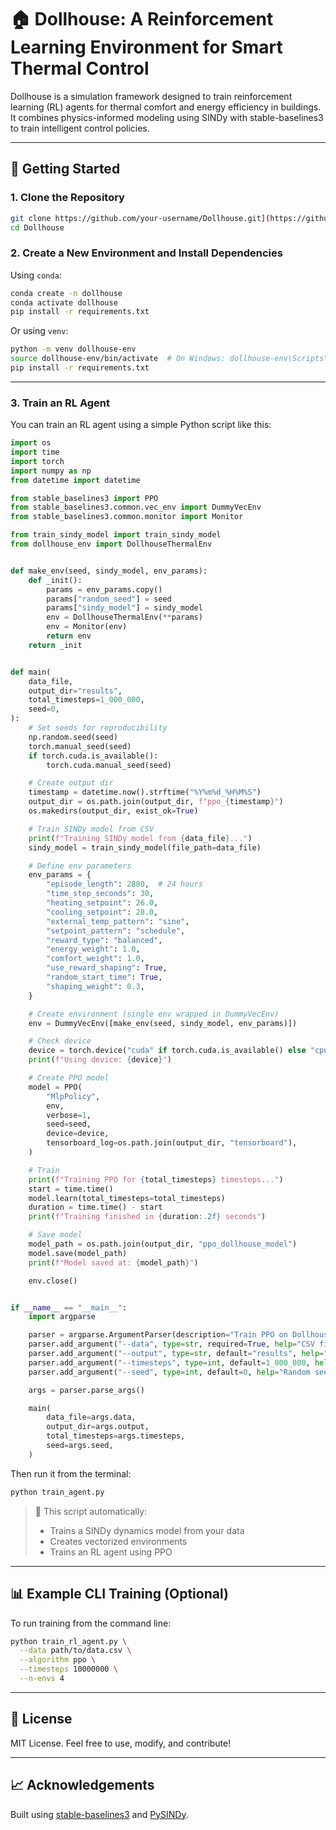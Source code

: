 # 🏠 Dollhouse: A Reinforcement Learning Environment for Smart Thermal Control

Dollhouse is a simulation framework designed to train reinforcement learning (RL) agents for thermal comfort and energy efficiency in buildings. It combines physics-informed modeling using SINDy with stable-baselines3 to train intelligent control policies.

---

## 🚀 Getting Started

### 1. Clone the Repository

```bash
git clone https://github.com/your-username/Dollhouse.git](https://github.com/confrence-anonymous/DollHouse.git
cd Dollhouse
```

### 2. Create a New Environment and Install Dependencies

Using `conda`:

```bash
conda create -n dollhouse 
conda activate dollhouse
pip install -r requirements.txt
```

Or using `venv`:

```bash
python -m venv dollhouse-env
source dollhouse-env/bin/activate  # On Windows: dollhouse-env\Scripts\activate
pip install -r requirements.txt
```

---

### 3. Train an RL Agent 

You can train an RL agent using a simple Python script like this:

```python
import os
import time
import torch
import numpy as np
from datetime import datetime

from stable_baselines3 import PPO
from stable_baselines3.common.vec_env import DummyVecEnv
from stable_baselines3.common.monitor import Monitor

from train_sindy_model import train_sindy_model
from dollhouse_env import DollhouseThermalEnv


def make_env(seed, sindy_model, env_params):
    def _init():
        params = env_params.copy()
        params["random_seed"] = seed
        params["sindy_model"] = sindy_model
        env = DollhouseThermalEnv(**params)
        env = Monitor(env)
        return env
    return _init


def main(
    data_file,
    output_dir="results",
    total_timesteps=1_000_000,
    seed=0,
):
    # Set seeds for reproducibility
    np.random.seed(seed)
    torch.manual_seed(seed)
    if torch.cuda.is_available():
        torch.cuda.manual_seed(seed)

    # Create output dir
    timestamp = datetime.now().strftime("%Y%m%d_%H%M%S")
    output_dir = os.path.join(output_dir, f"ppo_{timestamp}")
    os.makedirs(output_dir, exist_ok=True)

    # Train SINDy model from CSV
    print(f"Training SINDy model from {data_file}...")
    sindy_model = train_sindy_model(file_path=data_file)

    # Define env parameters
    env_params = {
        "episode_length": 2880,  # 24 hours
        "time_step_seconds": 30,
        "heating_setpoint": 26.0,
        "cooling_setpoint": 28.0,
        "external_temp_pattern": "sine",
        "setpoint_pattern": "schedule",
        "reward_type": "balanced",
        "energy_weight": 1.0,
        "comfort_weight": 1.0,
        "use_reward_shaping": True,
        "random_start_time": True,
        "shaping_weight": 0.3,
    }

    # Create environment (single env wrapped in DummyVecEnv)
    env = DummyVecEnv([make_env(seed, sindy_model, env_params)])

    # Check device
    device = torch.device("cuda" if torch.cuda.is_available() else "cpu")
    print(f"Using device: {device}")

    # Create PPO model
    model = PPO(
        "MlpPolicy",
        env,
        verbose=1,
        seed=seed,
        device=device,
        tensorboard_log=os.path.join(output_dir, "tensorboard"),
    )

    # Train
    print(f"Training PPO for {total_timesteps} timesteps...")
    start = time.time()
    model.learn(total_timesteps=total_timesteps)
    duration = time.time() - start
    print(f"Training finished in {duration:.2f} seconds")

    # Save model
    model_path = os.path.join(output_dir, "ppo_dollhouse_model")
    model.save(model_path)
    print(f"Model saved at: {model_path}")

    env.close()


if __name__ == "__main__":
    import argparse

    parser = argparse.ArgumentParser(description="Train PPO on Dollhouse environment")
    parser.add_argument("--data", type=str, required=True, help="CSV file path for SINDy training")
    parser.add_argument("--output", type=str, default="results", help="Output directory")
    parser.add_argument("--timesteps", type=int, default=1_000_000, help="Training timesteps")
    parser.add_argument("--seed", type=int, default=0, help="Random seed")

    args = parser.parse_args()

    main(
        data_file=args.data,
        output_dir=args.output,
        total_timesteps=args.timesteps,
        seed=args.seed,
    )

```

Then run it from the terminal:

```bash
python train_agent.py
```

> 🔧 This script automatically:
>
> * Trains a SINDy dynamics model from your data
> * Creates vectorized environments
> * Trains an RL agent using PPO

---



## 📊 Example CLI Training (Optional)

To run training from the command line:

```bash
python train_rl_agent.py \
  --data path/to/data.csv \
  --algorithm ppo \
  --timesteps 10000000 \
  --n-envs 4
```

---

## 📜 License

MIT License. Feel free to use, modify, and contribute!

---

## 📈 Acknowledgements

Built using [stable-baselines3](https://github.com/DLR-RM/stable-baselines3) and [PySINDy](https://github.com/dynamicslab/pysindy).


